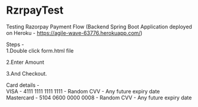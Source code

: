 # RzrpayTest
Testing Razorpay Payment Flow (Backend Spring Boot Application deployed on Heroku - https://agile-wave-63776.herokuapp.com/)

Steps -   
1.Double click form.html file

2.Enter Amount

3.And Checkout.

Card details -  
VISA - 4111 1111 1111 1111 - Random CVV - Any future expiry date  
Mastercard - 5104 0600 0000 0008 - Random CVV - Any future expiry date
